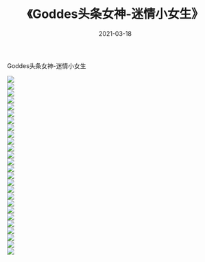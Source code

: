 ﻿---
layout: post
title:  《Goddes头条女神-迷情小女生》
date:   2021-03-18
img: http://img.660000.xyz/Sharelink/网络美图/2021/Goddes头条女神-迷情小女生/000.jpg
categories: [美女, 清纯, 唯美]
---

Goddes头条女神-迷情小女生

  ![](http://img.660000.xyz/Sharelink/网络美图/2021/Goddes头条女神-迷情小女生/001.jpg) <br> ![](http://img.660000.xyz/Sharelink/网络美图/2021/Goddes头条女神-迷情小女生/002.jpg) <br> ![](http://img.660000.xyz/Sharelink/网络美图/2021/Goddes头条女神-迷情小女生/003.jpg) <br> ![](http://img.660000.xyz/Sharelink/网络美图/2021/Goddes头条女神-迷情小女生/004.jpg) <br> ![](http://img.660000.xyz/Sharelink/网络美图/2021/Goddes头条女神-迷情小女生/005.jpg) <br> ![](http://img.660000.xyz/Sharelink/网络美图/2021/Goddes头条女神-迷情小女生/006.jpg) <br> ![](http://img.660000.xyz/Sharelink/网络美图/2021/Goddes头条女神-迷情小女生/007.jpg) <br> ![](http://img.660000.xyz/Sharelink/网络美图/2021/Goddes头条女神-迷情小女生/008.jpg) <br> ![](http://img.660000.xyz/Sharelink/网络美图/2021/Goddes头条女神-迷情小女生/009.jpg) <br> ![](http://img.660000.xyz/Sharelink/网络美图/2021/Goddes头条女神-迷情小女生/010.jpg) <br> ![](http://img.660000.xyz/Sharelink/网络美图/2021/Goddes头条女神-迷情小女生/011.jpg) <br> ![](http://img.660000.xyz/Sharelink/网络美图/2021/Goddes头条女神-迷情小女生/012.jpg) <br> ![](http://img.660000.xyz/Sharelink/网络美图/2021/Goddes头条女神-迷情小女生/013.jpg) <br> ![](http://img.660000.xyz/Sharelink/网络美图/2021/Goddes头条女神-迷情小女生/014.jpg) <br> ![](http://img.660000.xyz/Sharelink/网络美图/2021/Goddes头条女神-迷情小女生/015.jpg) <br> ![](http://img.660000.xyz/Sharelink/网络美图/2021/Goddes头条女神-迷情小女生/016.jpg) <br> ![](http://img.660000.xyz/Sharelink/网络美图/2021/Goddes头条女神-迷情小女生/017.jpg) <br> ![](http://img.660000.xyz/Sharelink/网络美图/2021/Goddes头条女神-迷情小女生/018.jpg) <br> ![](http://img.660000.xyz/Sharelink/网络美图/2021/Goddes头条女神-迷情小女生/019.jpg) <br> ![](http://img.660000.xyz/Sharelink/网络美图/2021/Goddes头条女神-迷情小女生/020.jpg) <br> ![](http://img.660000.xyz/Sharelink/网络美图/2021/Goddes头条女神-迷情小女生/021.jpg) <br> ![](http://img.660000.xyz/Sharelink/网络美图/2021/Goddes头条女神-迷情小女生/022.jpg) <br> ![](http://img.660000.xyz/Sharelink/网络美图/2021/Goddes头条女神-迷情小女生/023.jpg) <br> ![](http://img.660000.xyz/Sharelink/网络美图/2021/Goddes头条女神-迷情小女生/024.jpg) <br> ![](http://img.660000.xyz/Sharelink/网络美图/2021/Goddes头条女神-迷情小女生/025.jpg) <br> ![](http://img.660000.xyz/Sharelink/网络美图/2021/Goddes头条女神-迷情小女生/026.jpg) <br>